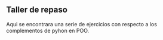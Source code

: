 ## Taller de repaso 
Aqui se encontrara una serie de ejercicios con respecto a los complementos de pyhon en POO.